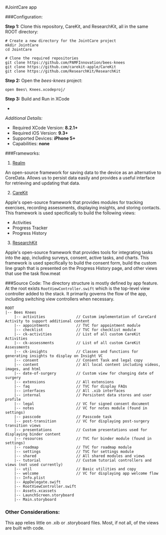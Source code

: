 #JointCare app

###Configuration:

**Step 1:** Clone this repository, CareKit, and ResearchKit, all in the same ROOT directory:

```
# Create a new directory for the JointCare project
mkdir JointCare
cd JointCare

# Clone the required repositories
git clone https://github.com/PAMFInnovation/bees-knees
git clone https://github.com/carekit-apple/CareKit
git clone https://github.com/ResearchKit/ResearchKit
```

**Step 2:** Open the *bees-knees* project:

```
open Bees\ Knees.xcodeproj/
```

**Step 3:** Build and Run in XCode

-

*Additional Details:*  
- Required XCode Version: **8.2.1+**  
- Required iOS Version: **9.3+**  
- Supported Devices: **iPhone 5+**  
- Capabilities: **none**  

###Frameworks:
1) [Realm](https://realm.io/)  

An open-source framework for saving data to the device as an alternative to CoreData. Allows us to persist data easily and provides a useful interface for retrieving and updating that data.

2) [CareKit](https://github.com/carekit-apple/CareKit/)  

Apple's open-source framework that provides modules for tracking exercises, recording assessments, displaying insights, and storing contacts. This framework is used specifically to build the following views:

* Activities
* Progress Tracker
* Progress History

3) [ResearchKit](https://github.com/researchkit/researchkit)  

Apple's open-source framework that provides tools for integrating tasks into the app, including surveys, consent, active tasks, and charts. This framework is used specifically to build the consent form, build the custom line graph that is presented on the Progress History page, and other views that use the task flow.meat

###Source Code:
The directory structure is mostly defined by app feature. At the root exists `RootViewController.swift` which is the top-level view controller added to the stack. It primarily governs the flow of the app, including switching view controllers when necessary.

```
ROOT
|-- Bees Knees
    |-- activities				// Custom implementation of CareCard Activity to support additional content
    |-- appointments			// TVC for appointment module
    |-- checklist				// TVC for checklist module
    |-- ck-activities			// List of all custom CareKit Activities
    |-- ck-assessments			// List of all custom CareKit Assessments
    |-- ck-insights				// Classes and functions for generating insights to display on Insight VC
    |-- consent					// Consent Task and legal copy
    |-- content					// All local content including videos, images, and html
    |-- date-of-surgery			// Custom view for changing date of surgery
    |-- extensions				// All extensions
    |-- faq						// TVC for display FAQs
    |-- interfaces				// All .xib interfaces
    |-- internal				// Persistent data stores and user profile
    |-- legal					// VC for signed consent document
    |-- notes					// VC for notes module (found in settings)
    |-- passcode				// Passcode task
    |-- post-transition			// VC for displaying post-surgery transition views
    |-- presentations			// Custom presentations used for displaying binder content
    |-- resources				// TVC for binder module (found in settings)
    |-- roadmap					// TVC for roadmap module
    |-- settings				// TVC for settings module
    |-- shared					// All shared modules and views
    |-- tutorial				// Custom tutorial controllers and views (not used currently)
    |-- util					// Basic utilities and copy
    |-- welcome					// VC for displaying app welcome flow
    |-- Info.plist
    |-- AppDelegate.swift
    |-- RootViewController.swift
    |-- Assets.xcassets
    |-- LaunchScreen.storyboard
    |-- Main.storyboard
```

### Other Considerations:
This app relies little on .xib or .storyboard files. Most, if not all, of the views are built with code.
